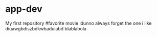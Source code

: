 # app-dev
My first repository
#favorite movie
idunno always forget the one i like
diuawgbdiszbdkwbaduiabd
blablabola

